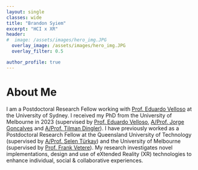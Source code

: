 ```yaml
---
layout: single
classes: wide
title: "Brandon Syiem"
excerpt: "HCI x XR"
header:
#  image: /assets/images/hero_img.JPG
  overlay_image: /assets/images/hero_img.JPG
  overlay_filter: 0.5

author_profile: true
---
```


# About Me

I am a Postdoctoral Research Fellow working with [Prof. Eduardo Velloso](https://www.eduardovelloso.com/) at the University of Sydney. I received my PhD from the University of Melbourne in 2023 (supervised by [Prof. Eduardo Velloso](https://www.eduardovelloso.com/), [A/Prof. Jorge Goncalves](https://www.jorgegoncalves.com/) and [A/Prof. Tilman Dingler](http://tilmanification.com/)). I have previously worked as a Postdoctoral Research Fellow at the Queensland University of Technology (supervised by [A/Prof. Selen Türkay](https://www.qut.edu.au/about/our-people/academic-profiles/selen.turkay)) and the University of Melbourne (supervised by [Prof. Frank Vetere](https://findanexpert.unimelb.edu.au/profile/6534-frank-vetere)). My research investigates novel implementations, design and use of eXtended Reality (XR) technologies to enhance individual, social & collaborative experiences.
